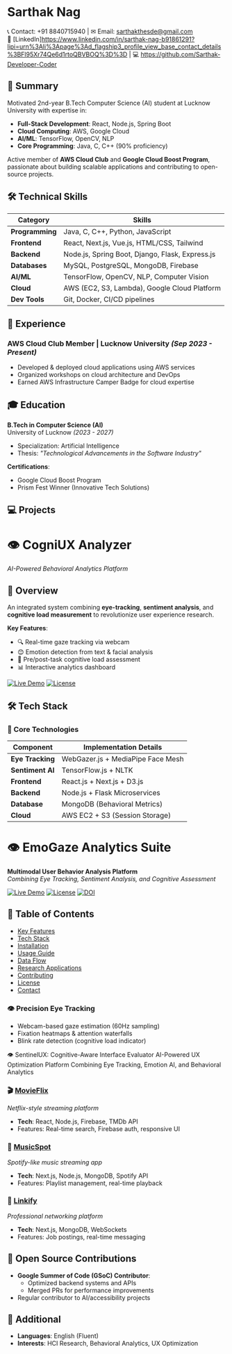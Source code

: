 # Sarthak Nag
📞 Contact: +91 8840715940 | ✉ Email: sarthakthesde@gmail.com  
🔗 [LinkedIn]https://www.linkedin.com/in/sarthak-nag-b91861291?lipi=urn%3Ali%3Apage%3Ad_flagship3_profile_view_base_contact_details%3BFl95Xr74Qe6d1rtoQBVBOQ%3D%3D | 💻 https://github.com/Sarthak-Developer-Coder

## 🚀 Summary
Motivated 2nd-year B.Tech Computer Science (AI) student at Lucknow University with expertise in:
- **Full-Stack Development**: React, Node.js, Spring Boot
- **Cloud Computing**: AWS, Google Cloud
- **AI/ML**: TensorFlow, OpenCV, NLP
- **Core Programming**: Java, C, C++ (90% proficiency)  

Active member of **AWS Cloud Club** and **Google Cloud Boost Program**, passionate about building scalable applications and contributing to open-source projects.

## 🛠 Technical Skills  

| Category        | Skills                                                                 |
|-----------------|-----------------------------------------------------------------------|
| **Programming** | Java, C, C++, Python, JavaScript                                     |
| **Frontend**    | React, Next.js, Vue.js, HTML/CSS, Tailwind                           |
| **Backend**     | Node.js, Spring Boot, Django, Flask, Express.js                      |
| **Databases**   | MySQL, PostgreSQL, MongoDB, Firebase                                 |
| **AI/ML**       | TensorFlow, OpenCV, NLP, Computer Vision                            |
| **Cloud**       | AWS (EC2, S3, Lambda), Google Cloud Platform                        |
| **Dev Tools**   | Git, Docker, CI/CD pipelines                                        |

## 💼 Experience

### **AWS Cloud Club Member** | Lucknow University *(Sep 2023 - Present)*  
- Developed & deployed cloud applications using AWS services
- Organized workshops on cloud architecture and DevOps
- Earned AWS Infrastructure Camper Badge for cloud expertise

## 🎓 Education  
**B.Tech in Computer Science (AI)**  
University of Lucknow *(2023 - 2027)*  
- Specialization: Artificial Intelligence  
- Thesis: *"Technological Advancements in the Software Industry"*  

**Certifications**:  
- Google Cloud Boost Program  
- Prism Fest Winner (Innovative Tech Solutions)  

## 💻 Projects  
# 👁️ CogniUX Analyzer  
*AI-Powered Behavioral Analytics Platform*  



## 🌟 Overview  
An integrated system combining **eye-tracking**, **sentiment analysis**, and **cognitive load measurement** to revolutionize user experience research.  

**Key Features**:  
- 🔍 Real-time gaze tracking via webcam  
- 😊 Emotion detection from text & facial analysis  
- 📝 Pre/post-task cognitive load assessment  
- 📊 Interactive analytics dashboard  

[![Live Demo](https://img.shields.io/badge/Demo-Available-green)](your-demo-url) 
[![License](https://img.shields.io/badge/License-MIT-blue)](LICENSE)

## 🛠 Tech Stack  

### 🔧 Core Technologies  
| Component          | Implementation Details                |
|--------------------|--------------------------------------|
| **Eye Tracking**   | WebGazer.js + MediaPipe Face Mesh    |
| **Sentiment AI**   | TensorFlow.js + NLTK                 |
| **Frontend**       | React.js + Next.js + D3.js           |
| **Backend**        | Node.js + Flask Microservices        |
| **Database**       | MongoDB (Behavioral Metrics)         |
| **Cloud**          | AWS EC2 + S3 (Session Storage)       |

# 👁️ EmoGaze Analytics Suite  
**Multimodal User Behavior Analysis Platform**  
*Combining Eye Tracking, Sentiment Analysis, and Cognitive Assessment*



[![Live Demo](https://img.shields.io/badge/Demo-Available-8A2BE2)](demo-url) 
[![License](https://img.shields.io/badge/License-Apache_2.0-blue.svg)](LICENSE)
[![DOI](https://zenodo.org/badge/DOI/10.5281/zenodo.123456.svg)](your-doi-link)

## 📌 Table of Contents
- [Key Features](#-key-features)
- [Tech Stack](#-tech-stack)
- [Installation](#-installation)
- [Usage Guide](#-usage-guide)
- [Data Flow](#-data-flow-architecture)
- [Research Applications](#-research-applications)
- [Contributing](#-contributing)
- [License](#-license)
- [Contact](#-contact)



### 👁️ **Precision Eye Tracking**
- Webcam-based gaze estimation (60Hz sampling)
- Fixation heatmaps & attention waterfalls
- Blink rate detection (cognitive load indicator)

👁️ SentinelUX: Cognitive-Aware Interface Evaluator
AI-Powered UX Optimization Platform Combining Eye Tracking, Emotion AI, and Behavioral Analytics



### 🎬 [MovieFlix](project-link)  
*Netflix-style streaming platform*  
- **Tech**: React, Node.js, Firebase, TMDb API  
- Features: Real-time search, Firebase auth, responsive UI  

### 🎵 [MusicSpot](project-link)  
*Spotify-like music streaming app*  
- **Tech**: Next.js, Node.js, MongoDB, Spotify API  
- Features: Playlist management, real-time playback  

### 🔗 [Linkify](project-link)  
*Professional networking platform*  
- **Tech**: Next.js, MongoDB, WebSockets  
- Features: Job postings, real-time messaging

## 🌟 Open Source Contributions  
- **Google Summer of Code (GSoC) Contributor**:  
  - Optimized backend systems and APIs  
  - Merged PRs for performance improvements  
- Regular contributor to AI/accessibility projects  

## 📜 Additional  
- **Languages**: English (Fluent)  
- **Interests**: HCI Research, Behavioral Analytics, UX Optimization  
